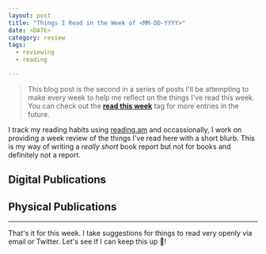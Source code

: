 ```yaml
---
layout: post
title: "Things I Read in the Week of <MM-DD-YYYY>"
date: <DATE>
category: review
tags:
  - reviewing
  - reading

---
```


> This blog post is the second in a series of posts I'll be attempting to make
> every week to help me reflect on the things I've read this week. You can
> check out the **[read this week][]** tag for more entries in the future.


I track my reading habits using [reading.am][] and occassionally, I work on
providing a week review of the things I've read here with a short blurb. This is
my way of writing a _really short_ book report but not for books and definitely
not a report.

## Digital Publications

## Physical Publications

---

That's it for this week. I take suggestions for things to read very openly via
email or Twitter. Let's see if I can keep this up :running:!

[reading.am]: https://www.reading.am/
[read this week]: /weblog/tag/read-this-week/

